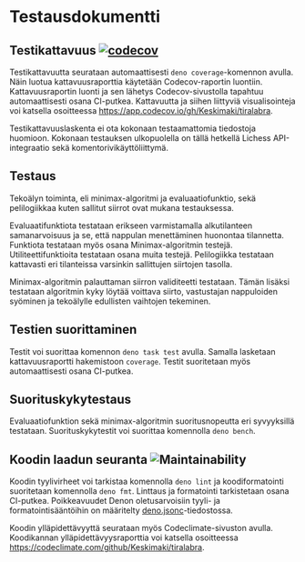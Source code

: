 # Testausdokumentti

## Testikattavuus [![codecov](https://codecov.io/gh/Keskimaki/tiralabra/branch/main/graph/badge.svg?token=Y2NNQ3KPS0)](https://codecov.io/gh/Keskimaki/tiralabra)

Testikattavuutta seurataan automaattisesti `deno coverage`-komennon avulla. Näin
luotua kattavuusraporttia käytetään Codecov-raportin luontiin. Kattavuusraportin
luonti ja sen lähetys Codecov-sivustolla tapahtuu automaattisesti osana
CI-putkea. Kattavuutta ja siihen liittyviä visualisointeja voi katsella
osoitteessa https://app.codecov.io/gh/Keskimaki/tiralabra.

Testikattavuuslaskenta ei ota kokonaan testaamattomia tiedostoja huomioon.
Kokonaan testauksen ulkopuolella on tällä hetkellä Lichess API-integraatio sekä
komentorivikäyttöliittymä.

## Testaus

Tekoälyn toiminta, eli minimax-algoritmi ja evaluaatiofunktio, sekä
pelilogiikkaa kuten sallitut siirrot ovat mukana testauksessa.

Evaluaatifunktiota testataan erikseen varmistamalla alkutilanteen samanarvoisuus
ja se, että nappulan menettäminen huonontaa tilannetta. Funktiota testataan myös
osana Minimax-algoritmin testejä. Utiliteettifunktioita testataan osana muita
testejä. Pelilogiikka testataan kattavasti eri tilanteissa varsinkin sallittujen
siirtojen tasolla.

Minimax-algoritmin palauttaman siirron validiteetti testataan. Tämän lisäksi
testataan algoritmin kyky löytää voittava siirto, vastustajan nappuloiden
syöminen ja tekoälylle edullisten vaihtojen tekeminen.

## Testien suorittaminen

Testit voi suorittaa komennon `deno task test` avulla. Samalla lasketaan
kattavuusraportti hakemistoon `coverage`. Testit suoritetaan myös
automaattisesti osana CI-putkea.

## Suorituskykytestaus

Evaluaatiofunktion sekä minimax-algoritmin suoritusnopeutta eri syvyyksillä
testataan. Suorituskykytestit voi suorittaa komennolla `deno bench`.

## Koodin laadun seuranta ![Maintainability](https://api.codeclimate.com/v1/badges/c9c944ac9abf94eddf74/maintainability)

Koodin tyylivirheet voi tarkistaa komennolla `deno lint` ja koodiformatointi
suoritetaan komennolla `deno fmt`. Linttaus ja formatointi tarkistetaan osana
CI-putkea. Poikkeavuudet Denon oletusarvoisiin tyyli- ja formatointisääntöihin
on määritelty [deno.jsonc](/deno.jsonc)-tiedostossa.

Koodin ylläpidettävyyttä seurataan myös Codeclimate-sivuston avulla. Koodikannan
ylläpidettävyysraporttia voi katsella osoitteessa
https://codeclimate.com/github/Keskimaki/tiralabra.
